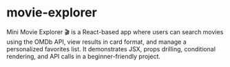 # movie-explorer
Mini Movie Explorer 🎬 is a React-based app where users can search movies using the OMDb API, view results in card format, and manage a personalized favorites list. It demonstrates JSX, props drilling, conditional rendering, and API calls in a beginner-friendly project.
